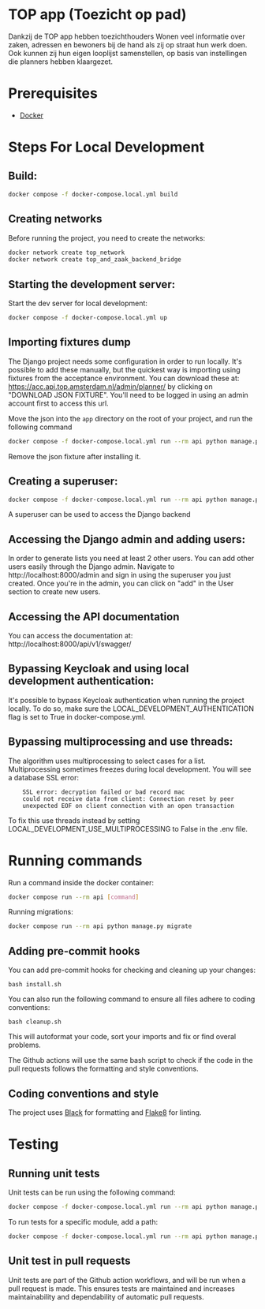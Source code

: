 # TOP app (Toezicht op pad)
Dankzij de TOP app hebben toezichthouders Wonen veel informatie over zaken, adressen en bewoners bij de hand als zij op straat hun werk doen. Ook kunnen zij hun eigen looplijst samenstellen, op basis van instellingen die planners hebben klaargezet.

# Prerequisites

- [Docker](https://docs.docker.com/docker-for-mac/install/)

# Steps For Local Development

## Build:
```bash
docker compose -f docker-compose.local.yml build
```

## Creating networks
Before running the project, you need to create the networks:
```bash
docker network create top_network
docker network create top_and_zaak_backend_bridge
```
## Starting the development server:
Start the dev server for local development:
```bash
docker compose -f docker-compose.local.yml up
```

## Importing fixtures dump
The Django project needs some configuration in order to run locally. It's possible to add these manually, but the quickest way is importing using fixtures from the acceptance environment. You can download these at: https://acc.api.top.amsterdam.nl/admin/planner/ by clicking on "DOWNLOAD JSON FIXTURE". You'll need to be logged in using an admin account first to access this url.

Move the json into the `app` directory on the root of your project, and run the following command

```bash
docker compose -f docker-compose.local.yml run --rm api python manage.py loaddata <name of fixture>
```
Remove the json fixture after installing it.

## Creating a superuser:
```bash
docker compose -f docker-compose.local.yml run --rm api python manage.py createsuperuser
```
A superuser can be used to access the Django backend

## Accessing the Django admin and adding users:
In order to generate lists you need at least 2 other users.
You can add other users easily through the Django admin.
Navigate to http://localhost:8000/admin and sign in using the superuser you just created.
Once you're in the admin, you can click on "add" in the User section to create new users.

## Accessing the API documentation

You can access the documentation at:
http://localhost:8000/api/v1/swagger/

## Bypassing Keycloak and using local development authentication:
It's possible to bypass Keycloak authentication when running the project locally.
To do so, make sure the LOCAL_DEVELOPMENT_AUTHENTICATION flag is set to True in docker-compose.yml.

## Bypassing multiprocessing and use threads:
The algorithm uses multiprocessing to select cases for a list. Multiprocessing sometimes freezes during local development. You will see a database SSL error:
```
    SSL error: decryption failed or bad record mac
    could not receive data from client: Connection reset by peer
    unexpected EOF on client connection with an open transaction
```
To fix this use threads instead by setting LOCAL_DEVELOPMENT_USE_MULTIPROCESSING to False in the .env file.


# Running commands
Run a command inside the docker container:

```bash
docker compose run --rm api [command]
```

Running migrations:
```bash
docker compose run --rm api python manage.py migrate
```

## Adding pre-commit hooks
You can add pre-commit hooks for checking and cleaning up your changes:
```
bash install.sh
```

You can also run the following command to ensure all files adhere to coding conventions:
```
bash cleanup.sh
```
This will autoformat your code, sort your imports and fix or find overal problems.

The Github actions will use the same bash script to check if the code in the pull requests follows the formatting and style conventions.

## Coding conventions and style
The project uses [Black](https://github.com/psf/black) for formatting and [Flake8](https://pypi.org/project/flake8/) for linting.

# Testing

## Running unit tests
Unit tests can be run using the following command:
```bash
docker compose -f docker-compose.local.yml run --rm api python manage.py test
```

To run tests for a specific module, add a path:

```bash
docker compose -f docker-compose.local.yml run --rm api python manage.py test apps/cases
```

## Unit test in pull requests
Unit tests are part of the Github action workflows, and will be run when a pull request is made. This ensures tests are maintained and increases maintainability and dependability of automatic pull requests.
